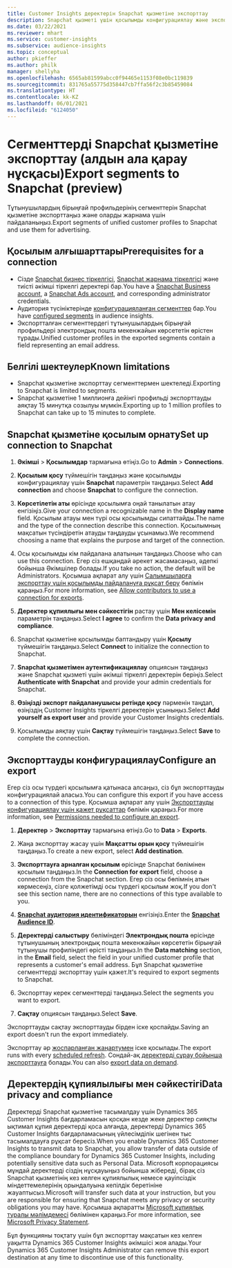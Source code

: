 ```yaml
---
title: Customer Insights деректерін Snapchat қызметіне экспорттау
description: Snapchat қызметі үшін қосылымды конфигурациялау және экспорттау жолы туралы ақпарат.
ms.date: 03/22/2021
ms.reviewer: mhart
ms.service: customer-insights
ms.subservice: audience-insights
ms.topic: conceptual
author: pkieffer
ms.author: philk
manager: shellyha
ms.openlocfilehash: 6565ab81599abcc0f94465e1153f08e0bc119839
ms.sourcegitcommit: 831765a55775d358447cb7ffa56f2c3b85459084
ms.translationtype: HT
ms.contentlocale: kk-KZ
ms.lasthandoff: 06/01/2021
ms.locfileid: "6124050"
---
```

# <a name="export-segments-to-snapchat-preview"></a><span data-ttu-id="27707-103">Сегменттерді Snapchat қызметіне экспорттау (алдын ала қарау нұсқасы)</span><span class="sxs-lookup"><span data-stu-id="27707-103">Export segments to Snapchat (preview)</span></span>

<span data-ttu-id="27707-104">Тұтынушылардың бірыңғай профильдерінің сегменттерін Snapchat қызметіне экспорттаңыз және оларды жарнама үшін пайдаланыңыз.</span><span class="sxs-lookup"><span data-stu-id="27707-104">Export segments of unified customer profiles to Snapchat and use them for advertising.</span></span> 

## <a name="prerequisites-for-a-connection"></a><span data-ttu-id="27707-105">Қосылым алғышарттары</span><span class="sxs-lookup"><span data-stu-id="27707-105">Prerequisites for a connection</span></span>

-   <span data-ttu-id="27707-106">Сізде [Snapchat бизнес тіркелгісі](https://business.snapchat.com/), [Snapchat жарнама тіркелгісі](https://ads.snapchat.com/) және тиісті әкімші тіркелгі деректері бар.</span><span class="sxs-lookup"><span data-stu-id="27707-106">You have a [Snapchat Business account](https://business.snapchat.com/), a [Snapchat Ads account](https://ads.snapchat.com/), and corresponding administrator credentials.</span></span>
-   <span data-ttu-id="27707-107">Аудитория түсініктерінде [конфигурацияланған сегменттер](segments.md) бар.</span><span class="sxs-lookup"><span data-stu-id="27707-107">You have [configured segments](segments.md) in audience insights.</span></span>
-   <span data-ttu-id="27707-108">Экспортталған сегменттердегі тұтынушылардың бірыңғай профильдері электрондық пошта мекенжайын көрсететін өрістен тұрады.</span><span class="sxs-lookup"><span data-stu-id="27707-108">Unified customer profiles in the exported segments contain a field representing an email address.</span></span>

## <a name="known-limitations"></a><span data-ttu-id="27707-109">Белгілі шектеулер</span><span class="sxs-lookup"><span data-stu-id="27707-109">Known limitations</span></span>

- <span data-ttu-id="27707-110">Snapchat қызметіне экспорттау сегменттермен шектеледі.</span><span class="sxs-lookup"><span data-stu-id="27707-110">Exporting to Snapchat is limited to segments.</span></span>
- <span data-ttu-id="27707-111">Snapchat қызметіне 1 миллионға дейінгі профильді экспорттауды аяқтау 15 минутқа созылуы мүмкін.</span><span class="sxs-lookup"><span data-stu-id="27707-111">Exporting up to 1 million profiles to Snapchat can take up to 15 minutes to complete.</span></span> 

## <a name="set-up-connection-to-snapchat"></a><span data-ttu-id="27707-112">Snapchat қызметіне қосылым орнату</span><span class="sxs-lookup"><span data-stu-id="27707-112">Set up connection to Snapchat</span></span>

1. <span data-ttu-id="27707-113">**Әкімші** > **Қосылымдар** тармағына өтіңіз.</span><span class="sxs-lookup"><span data-stu-id="27707-113">Go to **Admin** > **Connections**.</span></span>

1. <span data-ttu-id="27707-114">**Қосылым қосу** түймешігін таңдаңыз және қосылымды конфигурациялау үшін **Snapchat** параметрін таңдаңыз.</span><span class="sxs-lookup"><span data-stu-id="27707-114">Select **Add connection** and choose **Snapchat** to configure the connection.</span></span>

1. <span data-ttu-id="27707-115">**Көрсетілетін аты** өрісінде қосылымға оңай танылатын атау енгізіңіз.</span><span class="sxs-lookup"><span data-stu-id="27707-115">Give your connection a recognizable name in the **Display name** field.</span></span> <span data-ttu-id="27707-116">Қосылым атауы мен түрі осы қосылымды сипаттайды.</span><span class="sxs-lookup"><span data-stu-id="27707-116">The name and the type of the connection describe this connection.</span></span> <span data-ttu-id="27707-117">Қосылымның мақсатын түсіндіретін атауды таңдауды ұсынамыз.</span><span class="sxs-lookup"><span data-stu-id="27707-117">We recommend choosing a name that explains the purpose and target of the connection.</span></span>

1. <span data-ttu-id="27707-118">Осы қосылымды кім пайдалана алатынын таңдаңыз.</span><span class="sxs-lookup"><span data-stu-id="27707-118">Choose who can use this connection.</span></span> <span data-ttu-id="27707-119">Егер сіз ешқандай әрекет жасамасаңыз, әдепкі бойынша Әкімшілер болады.</span><span class="sxs-lookup"><span data-stu-id="27707-119">If you take no action, the default will be Administrators.</span></span> <span data-ttu-id="27707-120">Қосымша ақпарат алу үшін [Салымшыларға экспорттау үшін қосылымды пайдалануға рұқсат беру](connections.md#allow-contributors-to-use-a-connection-for-exports) бөлімін қараңыз.</span><span class="sxs-lookup"><span data-stu-id="27707-120">For more information, see [Allow contributors to use a connection for exports](connections.md#allow-contributors-to-use-a-connection-for-exports).</span></span>

1. <span data-ttu-id="27707-121">**Деректер құпиялығы мен сәйкестігін** растау үшін **Мен келісемін** параметрін таңдаңыз.</span><span class="sxs-lookup"><span data-stu-id="27707-121">Select **I agree** to confirm the **Data privacy and compliance**.</span></span>

1. <span data-ttu-id="27707-122">Snapchat қызметіне қосылымды баптандыру үшін **Қосылу** түймешігін таңдаңыз.</span><span class="sxs-lookup"><span data-stu-id="27707-122">Select **Connect** to initialize the connection to Snapchat.</span></span>

1. <span data-ttu-id="27707-123">**Snapchat қызметімен аутентификациялау** опциясын таңдаңыз және Snapchat қызметі үшін әкімші тіркелгі деректерін беріңіз.</span><span class="sxs-lookup"><span data-stu-id="27707-123">Select **Authenticate with Snapchat** and provide your admin credentials for Snapchat.</span></span> 

1. <span data-ttu-id="27707-124">**Өзіңізді экспорт пайдаланушысы ретінде қосу** пәрменін таңдап, өзіңіздің Customer Insights тіркелгі деректерін ұсыныңыз.</span><span class="sxs-lookup"><span data-stu-id="27707-124">Select **Add yourself as export user** and provide your Customer Insights credentials.</span></span>

1. <span data-ttu-id="27707-125">Қосылымды аяқтау үшін **Сақтау** түймешігін таңдаңыз.</span><span class="sxs-lookup"><span data-stu-id="27707-125">Select **Save** to complete the connection.</span></span>

## <a name="configure-an-export"></a><span data-ttu-id="27707-126">Экспорттауды конфигурациялау</span><span class="sxs-lookup"><span data-stu-id="27707-126">Configure an export</span></span>

<span data-ttu-id="27707-127">Егер сіз осы түрдегі қосылымға қатынаса алсаңыз, сіз бұл экспорттауды конфигурациялай аласыз.</span><span class="sxs-lookup"><span data-stu-id="27707-127">You can configure this export if you have access to a connection of this type.</span></span> <span data-ttu-id="27707-128">Қосымша ақпарат алу үшін [Экспорттауды конфигурациялау үшін қажет рұқсаттар](export-destinations.md#set-up-a-new-export) бөлімін қараңыз.</span><span class="sxs-lookup"><span data-stu-id="27707-128">For more information, see [Permissions needed to configure an export](export-destinations.md#set-up-a-new-export).</span></span>

1. <span data-ttu-id="27707-129">**Деректер** > **Экспорттау** тармағына өтіңіз.</span><span class="sxs-lookup"><span data-stu-id="27707-129">Go to **Data** > **Exports**.</span></span>

1. <span data-ttu-id="27707-130">Жаңа экспорттау жасау үшін **Мақсатты орын қосу** түймешігін таңдаңыз.</span><span class="sxs-lookup"><span data-stu-id="27707-130">To create a new export, select **Add destination**.</span></span>

1. <span data-ttu-id="27707-131">**Экспорттауға арналған қосылым** өрісінде Snapchat бөлімінен қосылым таңдаңыз.</span><span class="sxs-lookup"><span data-stu-id="27707-131">In the **Connection for export** field, choose a connection from the Snapchat section.</span></span> <span data-ttu-id="27707-132">Егер сіз осы бөлімнің атын көрмесеңіз, сізге қолжетімді осы түрдегі қосылым жоқ.</span><span class="sxs-lookup"><span data-stu-id="27707-132">If you don't see this section name, there are no connections of this type available to you.</span></span>

1. <span data-ttu-id="27707-133">[**Snapchat аудитория идентификаторын**](https://businesshelp.snapchat.com/s/article/custom-audiences) енгізіңіз.</span><span class="sxs-lookup"><span data-stu-id="27707-133">Enter the [**Snapchat Audience ID**](https://businesshelp.snapchat.com/s/article/custom-audiences).</span></span>

1. <span data-ttu-id="27707-134">**Деректерді салыстыру** бөліміндегі **Электрондық пошта** өрісінде тұтынушының электрондық пошта мекенжайын көрсететін бірыңғай тұтынушы профиліндегі өрісті таңдаңыз.</span><span class="sxs-lookup"><span data-stu-id="27707-134">In the **Data matching** section, in the **Email** field, select the field in your unified customer profile that represents a customer's email address.</span></span> <span data-ttu-id="27707-135">Бұл Snapchat қызметіне сегменттерді экспорттау үшін қажет.</span><span class="sxs-lookup"><span data-stu-id="27707-135">It's required to export segments to Snapchat.</span></span>

1. <span data-ttu-id="27707-136">Экспорттау керек сегменттерді таңдаңыз.</span><span class="sxs-lookup"><span data-stu-id="27707-136">Select the segments you want to export.</span></span> 

1. <span data-ttu-id="27707-137">**Сақтау** опциясын таңдаңыз.</span><span class="sxs-lookup"><span data-stu-id="27707-137">Select **Save**.</span></span>

<span data-ttu-id="27707-138">Экспорттауды сақтау экспорттауды бірден іске қоспайды.</span><span class="sxs-lookup"><span data-stu-id="27707-138">Saving an export doesn't run the export immediately.</span></span>

<span data-ttu-id="27707-139">Экспорттау әр [жоспарланған жаңартумен](system.md#schedule-tab) іске қосылады.</span><span class="sxs-lookup"><span data-stu-id="27707-139">The export runs with every [scheduled refresh](system.md#schedule-tab).</span></span> <span data-ttu-id="27707-140">Сондай-ақ [деректерді сұрау бойынша экспорттауға](export-destinations.md#run-exports-on-demand) болады.</span><span class="sxs-lookup"><span data-stu-id="27707-140">You can also [export data on demand](export-destinations.md#run-exports-on-demand).</span></span> 


## <a name="data-privacy-and-compliance"></a><span data-ttu-id="27707-141">Деректердің құпиялылығы мен сәйкестігі</span><span class="sxs-lookup"><span data-stu-id="27707-141">Data privacy and compliance</span></span>

<span data-ttu-id="27707-142">Деректерді Snapchat қызметіне тасымалдау үшін Dynamics 365 Customer Insights бағдарламасын қосқан кезде жеке деректер сияқты ықтимал құпия деректерді қоса алғанда, деректерді Dynamics 365 Customer Insights бағдарламасының үйлесімділік шегінен тыс тасымалдауға рұқсат бересіз.</span><span class="sxs-lookup"><span data-stu-id="27707-142">When you enable Dynamics 365 Customer Insights to transmit data to Snapchat, you allow transfer of data outside of the compliance boundary for Dynamics 365 Customer Insights, including potentially sensitive data such as Personal Data.</span></span> <span data-ttu-id="27707-143">Microsoft корпорациясы мұндай деректерді сіздің нұсқауыңыз бойынша жібереді, бірақ сіз Snapchat қызметінің кез келген құпиялылық немесе қауіпсіздік міндеттемелерінің орындалуына кепілдік беретініне жауаптысыз.</span><span class="sxs-lookup"><span data-stu-id="27707-143">Microsoft will transfer such data at your instruction, but you are responsible for ensuring that Snapchat meets any privacy or security obligations you may have.</span></span> <span data-ttu-id="27707-144">Қосымша ақпаратты [Microsoft құпиялық туралы мәлімдемесі](https://go.microsoft.com/fwlink/?linkid=396732) бөлімінен қараңыз.</span><span class="sxs-lookup"><span data-stu-id="27707-144">For more information, see [Microsoft Privacy Statement](https://go.microsoft.com/fwlink/?linkid=396732).</span></span>

<span data-ttu-id="27707-145">Бұл функцияны тоқтату үшін бұл экспорттау мақсатын кез келген уақытта Dynamics 365 Customer Insights әкімшісі жоя алады.</span><span class="sxs-lookup"><span data-stu-id="27707-145">Your Dynamics 365 Customer Insights Administrator can remove this export destination at any time to discontinue use of this functionality.</span></span>
